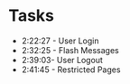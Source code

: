# Tasks

- 2:22:27 - User Login
- 2:32:25 - Flash Messages
- 2:39:03- User Logout
- 2:41:45 - Restricted Pages
